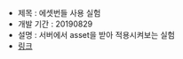 + 제목 : 에셋번들 사용 실험
+ 개발 기간 : 20190829
+ 설명 : 서버에서 asset을 받아 적용시켜보는 실험
+ [링크](https://sagacityjang.tistory.com/28)


